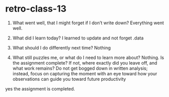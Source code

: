 # retro-class-13

1. What went well, that I might forget if I don’t write down?
  Everything went well.

2. What did I learn today?
  I learned to update and not forget .data

3. What should I do differently next time?
  Nothing

4. What still puzzles me, or what do I need to learn more about?
  Nothing.
Is the assignment complete? If not, where exactly did you leave off, and what work remains?
Do not get bogged down in written analysis; instead, focus on capturing the moment with an eye toward how your observations can guide you toward future productivity

yes the assignment is completed.
